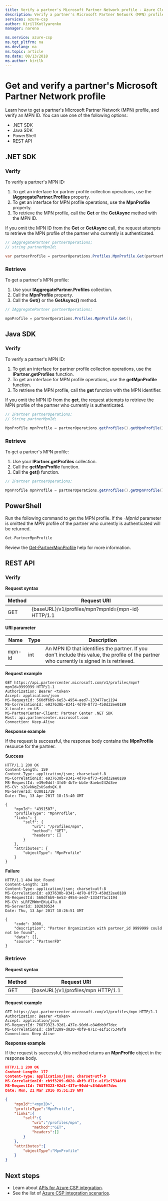 ```yaml
---
title: Verify a partner's Microsoft Partner Network profile - Azure Cloud Solution Provider | Microsoft Docs
description: Verify a partner's Microsoft Partner Network (MPN) profile for Azure Cloud Solution Provider (Azure CSP) integration.
services: azure-csp
author: KirillKotlyarenko
manager: narena

ms.service: azure-csp
ms.tgt_pltfrm: na
ms.devlang: na
ms.topic: article
ms.date: 08/13/2018
ms.author: kirilk
---
```


# Get and verify a partner's Microsoft Partner Network profile

Learn how to get a partner's Microsoft Partner Network (MPN) profile, and verify an MPN ID. You can use one of the following options:

- .NET SDK
- Java SDK
- PowerShell
- REST API

## .NET SDK

### Verify

To verify a partner's MPN ID:

1. To get an interface for partner profile collection operations, use the **IAggregatePartner.Profiles** property.
2. To get an interface for MPN profile operations, use the **MpnProfile** property.
3. To retrieve the MPN profile, call the **Get** or the **GetAsync** method with the MPN ID.

If you omit the MPN ID from the **Get** or **GetAsync** call, the request attempts to retrieve the MPN profile of the partner who currently is authenticated.

```csharp
// IAggregatePartner partnerOperations;
// string partnerMpnId;

var partnerProfile = partnerOperations.Profiles.MpnProfile.Get(partnerMpnId);
```

### Retrieve

To get a partner's MPN profile:

1. Use your **IAggregatePartner.Profiles** collection.
2. Call the **MpnProfile** property.
3. Call the **Get()** or the **GetAsync()** method.

```csharp
// IAggregatePartner partnerOperations;

mpnProfile = partnerOperations.Profiles.MpnProfile.Get();
```

## Java SDK

### Verify

To verify a partner's MPN ID:

1. To get an interface for partner profile collection operations, use the **IPartner.getProfiles** function.
2. To get an interface for MPN profile operations, use the **getMpnProfile** function.
3. To retrieve the MPN profile, call the **get** function with the MPN identifier.

If you omit the MPN ID from the **get**, the request attempts to retrieve the MPN profile of the partner who currently is authenticated.

```java
// IPartner partnerOperations;
// String partnerMpnId;

MpnProfile mpnProfile = partnerOperations.getProfiles().getMpnProfile().get(partnerMpnId);
```

### Retrieve

To get a partner's MPN profile:

1. Use your **IPartner.getProfiles** collection.
2. Call the **getMpnProfile** function.
3. Call the **get()** function.

```java
// IPartner partnerOperations;

MpnProfile mpnProfile = partnerOperations.getProfiles().getMpnProfile().get();
```

## PowerShell

Run the following command to get the MPN profile. If the *-MpnId* parameter is omitted the MPN profile of the partner who currently is authenticated will be returned.

```powershell
Get-PartnerMpnProfile
```

Review the [Get-PartnerMpnProfile](https://github.com/Microsoft/Partner-Center-PowerShell/blob/master/docs/help/Get-PartnerMpnProfile.md) help for more information.

## REST API

### Verify

**Request syntax**

|Method|Request URI|
|---|---|
|GET|{baseURL}/v1/profiles/mpn?mpnId={mpn-id} HTTP/1.1|

**URI parameter**

|Name|Type|Description|
|---|---|---|
|mpn-id|int|An MPN ID that identifies the partner. If you don't include this value, the profile of the partner who currently is signed in is retrieved.|

**Request example**

```http
GET https://api.partnercenter.microsoft.com/v1/profiles/mpn?mpnId=9999999 HTTP/1.1
Authorization: Bearer <token>
Accept: application/json
MS-RequestId: 560df6b9-6e53-4954-aed7-133477ac1194
MS-CorrelationId: e937630b-8341-4d70-8f73-450d32ee0189
X-Locale: en-US
MS-PartnerCenter-Client: Partner Center .NET SDK
Host: api.partnercenter.microsoft.com
Connection: Keep-Alive
```

**Response example**

If the request is successful, the response body contains the **MpnProfile** resource for the partner.

**Success**

```http
HTTP/1.1 200 OK
Content-Length: 159
Content-Type: application/json; charset=utf-8
MS-CorrelationId: e937630b-8341-4d70-8f73-450d32ee0189
MS-RequestId: e39e0ddf-3fd0-4b7e-bb4e-8aebe242d3ee
MS-CV: s2GvkNgZsUSadxQX.0
MS-ServerId: 030011719
Date: Thu, 13 Apr 2017 18:13:40 GMT

{
    "mpnId": "4391507",
    "profileType": "MpnProfile",
    "links": {
        "self": {
            "uri": "/profiles/mpn",
            "method": "GET",
            "headers": []
        }
    },
    "attributes": {
        "objectType": "MpnProfile"
    }
}
```

**Failure**

```http
HTTP/1.1 404 Not Found
Content-Length: 124
Content-Type: application/json; charset=utf-8
MS-CorrelationId: e937630b-8341-4d70-8f73-450d32ee0189
MS-RequestId: 560df6b9-6e53-4954-aed7-133477ac1194
MS-CV: sLRFZMWm+EKuL47u.0
MS-ServerId: 102030524
Date: Thu, 13 Apr 2017 18:26:51 GMT

{
    "code": 3000,
    "description": "Partner Organization with partner_id 9999999 could not be found",
    "data": [],
    "source": "PartnerFD"
}
```

### Retrieve

**Request syntax**

|Method|Request URI|
|---|---|
|GET|{baseURL}/v1/profiles/mpn HTTP/1.1|

**Request example**

```http
GET https://api.partnercenter.microsoft.com/v1/profiles/mpn HTTP/1.1
Authorization: Bearer <token>
Accept: application/json
MS-RequestId: 76879323-92d1-437e-90dd-c84dbb9f7dec
MS-CorrelationId: cb9f3209-d020-4bf9-871c-e1f1c75348f8
Connection: Keep-Alive
```

**Response example**

If the request is successful, this method returns an **MpnProfile** object in the response body.

```json
HTTP/1.1 200 OK
Content-Length: 177
Content-Type: application/json; charset=utf-8
MS-CorrelationId: cb9f3209-d020-4bf9-871c-e1f1c75348f8
MS-RequestId: 76879323-92d1-437e-90dd-c84dbb9f7dec
Date: Mon, 21 Mar 2016 05:51:29 GMT

{
    "mpnId":"<mpnID>",
    "profileType":"MpnProfile",
    "links":{
        "self":{
            "uri":"/profiles/mpn",
            "method":"GET",
            "headers":[]
        }
    },
    "attributes":{
        "objectType":"MpnProfile"
    }
}
```

## Next steps

- Learn about [APIs for Azure CSP integration](../available-apis-overview.md).
- See the list of [Azure CSP integration scenarios](../integration-scenarios-list.md).
